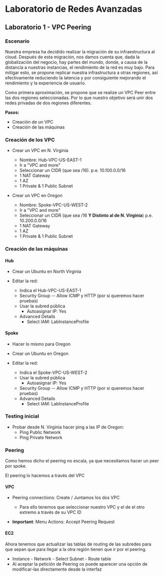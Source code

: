# Laboratorio de Redes Avanzadas

## Laboratorio 1 - VPC Peering

### Escenario

Nuestra empresa ha decidido realizar la migración de su infraestructura al cloud. Después de esta migración, nos damos cuenta que, dada la globalización del negocio, hay partes del mundo, donde, a causa de la distancia a nuestras instancias, el rendimiento de la red es muy bajo. Para mitigar esto, se propone replicar nuestra infrastructura a otras regiones, así efectivamente reduciendo la latencia y por consiguiente mejorando el rendimiento y la experiencia de usuario.

Como primera aproximación, se propone que se realize un VPC Peer entre las dos regiones seleccionadas. Por lo que nuestro objetivo será unir dos redes privadas de dos regiones diferentes.

**Pasos:**
* Creación de un VPC
* Creación de las máquinas

### Creación de los VPC
* Crear un VPC en N. Virginia
    * Nombre: Hub-VPC-US-EAST-1
    * Ir a "VPC and more"
    * Seleccionar un CIDR (que sea /16). p.e. 10.100.0.0/16
    * 1 NAT Gateway
    * 1 AZ
    * 1 Private & 1 Public Subnet

* Crear un VPC en Oregon
    * Nombre: Spoke-VPC-US-WEST-2
    * Ir a "VPC and more"
    * Seleccionar un CIDR (que sea /16 **Y Distinto al de N. Virginia**) p.e. 10.200.0.0/16
    * 1 NAT Gateway
    * 1 AZ
    * 1 Private & 1 Public Subnet

### Creación de las máquinas
#### Hub
* Crear un Ubuntu en North Virginia

* Editar la red:
    * Indica el Hub-VPC-US-EAST-1
    * Security Group -- Allow ICMP y HTTP (por si queremos hacer pruebas)
    * Usar la subred pública
        * Autoasignar IP: Yes
    * Advanced Details
        * Select IAM: LabInstanceProfile

#### Spoke
* Hacer lo mismo para Oregon
* Crear un Ubuntu en Oregon

* Editar la red:
    * Indica el Spoke-VPC-US-WEST-2
    * Usar la subred pública
        * Autoasignar IP: Yes
    * Security Group -- Allow ICMP y HTTP (por si queremos hacer pruebas)
    * Advanced Details
        - Select IAM: LabInstanceProfile

### Testing inicial
* Probar desde  N. Virginia hacer ping a las IP de Oregon:
    * Ping Public Network
    * Ping Private Network


### Peering
Como hemos dicho el peering no escala, ya que necesitamos hacer un peer por spoke.

El peering lo hacemos a través del VPC

#### VPC
* Peering connections: Create / Juntamos los dos VPC
    * Para ello tenemos que seleccionar nuestro VPC y el de el otro extremo a través de su VPC ID

* **Important**: Menu Actions: Accept Peering Request

#### EC2
Ahora tenemos que actualizar las tablas de routing de las subredes para que sepan que para llegar a la otra región tienen que ir por el peering.
* Instance - Network - Select Subnet - Route table
* Al aceptar la petición de Peering os puede aparecer una opción de modificar-las directamente desde la interfaz


